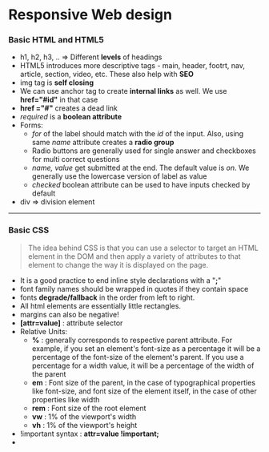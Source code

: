 # Responsive Web design

### Basic HTML and HTML5
- h1, h2, h3, .. => Different __levels__ of headings
- HTML5 introduces more descriptive tags - main, header, footrt, nav, article, section, video, etc. These also help with __SEO__
- img tag is __self closing__
- We can use anchor tag to create __internal links__ as well. We use __href="#id"__ in that case
- __href ="#"__ creates a dead link
- _required_ is a __boolean attribute__
-  Forms:
	- _for_ of the label should match with the _id_ of the input. Also, using same 	_name_ attribute creates a __radio group__
	- Radio buttons are generally used for single answer and checkboxes for multi correct questions
	- _name, value_ get submitted at the end. The default value is _on_. We generally use the lowercase version of label as value
	- _checked_ boolean attribute can be used to have inputs checked by default
- div => division element 
---
### Basic CSS

> The idea behind CSS is that you can use a selector to target an HTML element in the DOM and then apply a variety of attributes to that element to change the way it is displayed on the page.
- It is a good practice to end inline style declarations with a "__;__"
- font family names should be wrapped in quotes if they contain space
- fonts __degrade/fallback__ in the order from left to right. 
- All html elements are essentially little rectangles.
- margins can also be negative!
- __[attr=value]__ : attribute selector
- Relative Units:
	- __%__ : generally corresponds to respective parent attribute. For example, if you set an element's font-size as a percentage it will be a percentage of the font-size of the element's parent. If you use a percentage for a width value, it will be a percentage of the width of the parent
	- __em__ : Font size of the parent, in the case of typographical properties like font-size, and font size of the element itself, in the case of other properties like width
	- __rem__ : Font size of the root element
	- __vw__ : 1% of the viewport's width
	- __vh__ : 1% of the viewport's height
- !important syntax :  __attr=value !important;__
- 
<!--stackedit_data:
eyJoaXN0b3J5IjpbLTMxMjkyMzk4MCwxNDA3Njg4OTg0LDczOD
Q4MzY5NiwtMTY4Nzg2ODI0MywxNDEwNzQ1OTkzLC05OTY2OTUw
NzMsLTU5MzMzNzY3NF19
-->